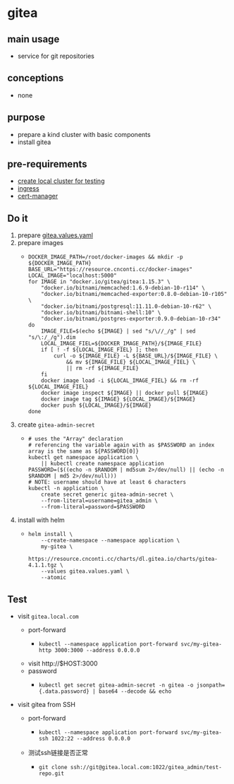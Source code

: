 # gitea

## main usage

* service for git repositories

## conceptions

* none

## purpose

* prepare a kind cluster with basic components
* install gitea

## pre-requirements
* [create local cluster for testing](../resources/local.cluster.for.testing.md)
* [ingress](../basic/ingress.nginx.md)
* [cert-manager](../basic/cert.manager.md)

## Do it
1. prepare [gitea.values.yaml](resources/gitea.values.yaml.md)
2. prepare images
    * ```shell
      DOCKER_IMAGE_PATH=/root/docker-images && mkdir -p ${DOCKER_IMAGE_PATH}
      BASE_URL="https://resource.cnconti.cc/docker-images"
      LOCAL_IMAGE="localhost:5000"
      for IMAGE in "docker.io/gitea/gitea:1.15.3" \
          "docker.io/bitnami/memcached:1.6.9-debian-10-r114" \
          "docker.io/bitnami/memcached-exporter:0.8.0-debian-10-r105" \
          "docker.io/bitnami/postgresql:11.11.0-debian-10-r62" \
          "docker.io/bitnami/bitnami-shell:10" \
          "docker.io/bitnami/postgres-exporter:0.9.0-debian-10-r34" 
      do
          IMAGE_FILE=$(echo ${IMAGE} | sed "s/\//_/g" | sed "s/\:/_/g").dim
          LOCAL_IMAGE_FIEL=${DOCKER_IMAGE_PATH}/${IMAGE_FILE}
          if [ ! -f ${LOCAL_IMAGE_FIEL} ]; then
              curl -o ${IMAGE_FILE} -L ${BASE_URL}/${IMAGE_FILE} \
                  && mv ${IMAGE_FILE} ${LOCAL_IMAGE_FIEL} \
                  || rm -rf ${IMAGE_FILE}
          fi
          docker image load -i ${LOCAL_IMAGE_FIEL} && rm -rf ${LOCAL_IMAGE_FIEL}
          docker image inspect ${IMAGE} || docker pull ${IMAGE}
          docker image tag ${IMAGE} ${LOCAL_IMAGE}/${IMAGE}
          docker push ${LOCAL_IMAGE}/${IMAGE}
      done
      ```
3. create `gitea-admin-secret`
    * ```shell
      # uses the "Array" declaration
      # referencing the variable again with as $PASSWORD an index array is the same as ${PASSWORD[0]}
      kubectl get namespace application \
          || kubectl create namespace application
      PASSWORD=($((echo -n $RANDOM | md5sum 2>/dev/null) || (echo -n $RANDOM | md5 2>/dev/null)))
      # NOTE: username should have at least 6 characters
      kubectl -n application \
          create secret generic gitea-admin-secret \
          --from-literal=username=gitea_admin \
          --from-literal=password=$PASSWORD
      ```
4. install with helm
    * ```shell
      helm install \
          --create-namespace --namespace application \
          my-gitea \
          https://resource.cnconti.cc/charts/dl.gitea.io/charts/gitea-4.1.1.tgz \
          --values gitea.values.yaml \
          --atomic
      ```

## Test
* visit `gitea.local.com`
    * port-forward
        + ```shell
          kubectl --namespace application port-forward svc/my-gitea-http 3000:3000 --address 0.0.0.0
          ```
    * visit http://$HOST:3000
    * password
        + ```shell
          kubectl get secret gitea-admin-secret -n gitea -o jsonpath={.data.password} | base64 --decode && echo
          ```

* visit gitea from SSH
    * port-forward
        + ```shell
          kubectl --namespace application port-forward svc/my-gitea-ssh 1022:22 --address 0.0.0.0
          ```
    + 测试ssh链接是否正常
        * ```shell
          git clone ssh://git@gitea.local.com:1022/gitea_admin/test-repo.git
          ```